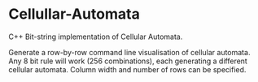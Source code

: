 # Cellullar-Automata
C++ Bit-string implementation of Cellular Automata.

Generate a row-by-row command line visualisation of cellular automata. Any 8 bit rule will work (256 combinations), each generating a different cellular automata.
Column width and number of rows can be specified.
